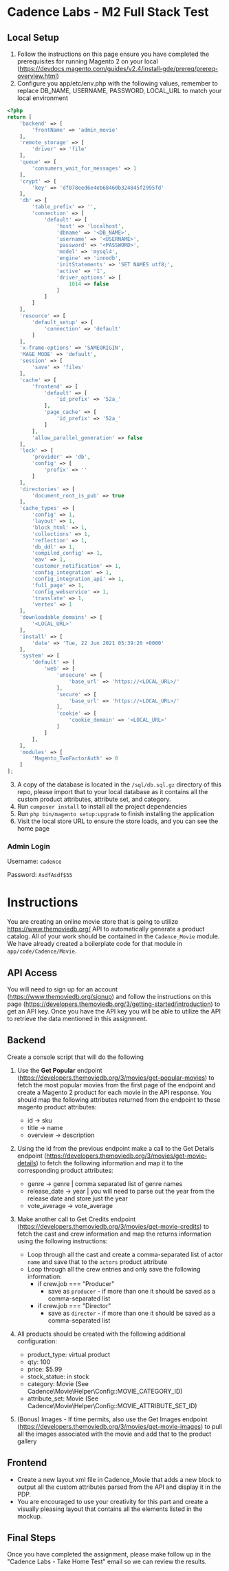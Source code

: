 # Cadence Labs - M2 Full Stack Test
## Local Setup

1. Follow the instructions on this page ensure you have completed the prerequisites for running Magento 2 on your local (https://devdocs.magento.com/guides/v2.4/install-gde/prereq/prereq-overview.html)
2. Configure you app/etc/env.php with the following values, remember to replace DB_NAME, USERNAME, PASSWORD, LOCAL_URL to match your local environment

```php
<?php
return [
    'backend' => [
        'frontName' => 'admin_movie'
    ],
    'remote_storage' => [
        'driver' => 'file'
    ],
    'queue' => [
        'consumers_wait_for_messages' => 1
    ],
    'crypt' => [
        'key' => 'df078eed6e4eb68460b324845f2995fd'
    ],
    'db' => [
        'table_prefix' => '',
        'connection' => [
            'default' => [
                'host' => 'localhost',
                'dbname' => '<DB_NAME>',
                'username' => '<USERNAME>',
                'password' => '<PASSWORD>',
                'model' => 'mysql4',
                'engine' => 'innodb',
                'initStatements' => 'SET NAMES utf8;',
                'active' => '1',
                'driver_options' => [
                    1014 => false
                ]
            ]
        ]
    ],
    'resource' => [
        'default_setup' => [
            'connection' => 'default'
        ]
    ],
    'x-frame-options' => 'SAMEORIGIN',
    'MAGE_MODE' => 'default',
    'session' => [
        'save' => 'files'
    ],
    'cache' => [
        'frontend' => [
            'default' => [
                'id_prefix' => '52a_'
            ],
            'page_cache' => [
                'id_prefix' => '52a_'
            ]
        ],
        'allow_parallel_generation' => false
    ],
    'lock' => [
        'provider' => 'db',
        'config' => [
            'prefix' => ''
        ]
    ],
    'directories' => [
        'document_root_is_pub' => true
    ],
    'cache_types' => [
        'config' => 1,
        'layout' => 1,
        'block_html' => 1,
        'collections' => 1,
        'reflection' => 1,
        'db_ddl' => 1,
        'compiled_config' => 1,
        'eav' => 1,
        'customer_notification' => 1,
        'config_integration' => 1,
        'config_integration_api' => 1,
        'full_page' => 1,
        'config_webservice' => 1,
        'translate' => 1,
        'vertex' => 1
    ],
    'downloadable_domains' => [
        '<LOCAL_URL>'
    ],
    'install' => [
        'date' => 'Tue, 22 Jun 2021 05:39:20 +0000'
    ],
    'system' => [
        'default' => [
            'web' => [
                'unsecure' => [
                    'base_url' => 'https://<LOCAL_URL>/'
                ],
                'secure' => [
                    'base_url' => 'https://<LOCAL_URL>/'
                ],
                'cookie' => [
                    'cookie_domain' => '<LOCAL_URL>'
                ]
            ]
        ],
    ],
    'modules' => [
        'Magento_TwoFactorAuth' => 0
    ]
];
```
3. A copy of the database is located in the `/sql/db.sql.gz` directory of this repo, please import that to your local database as it contains all the custom product attributes, attribute set, and category.
4. Run `composer install` to install all the project dependencies
5. Run `php bin/magento setup:upgrade` to finish installing the application
6. Visit the local store URL to ensure the store loads, and you can see the home page

### Admin Login
Username: `cadence`

Password: `AsdfAsdf$55`

# Instructions
You are creating an online movie store that is going to utilize https://www.themoviedb.org/ API to automatically generate a product catalog. All of your work should be contained in the `Cadence_Movie` module.
We have already created a boilerplate code for that module in `app/code/Cadence/Movie`.

## API Access
You will need to sign up for an account (https://www.themoviedb.org/signup) and follow the instructions on this page (https://developers.themoviedb.org/3/getting-started/introduction) to get an API key.
Once you have the API key you will be able to utilize the API to retrieve the data mentioned in this assignment.

## Backend
Create a console script that will do the following

1. Use the **Get Popular** endpoint (https://developers.themoviedb.org/3/movies/get-popular-movies) to fetch the most popular movies from the first page of the endpoint and create a Magento 2 product for each movie in the API response.
You should map the following attributes returned from the endpoint to these magento product attributes:

   - id -> sku
   - title -> name
   - overview -> description

2. Using the id from the previous endpoint make a call to the Get Details endpoint (https://developers.themoviedb.org/3/movies/get-movie-details) to fetch the following information and map it to the corresponding product attributes:

   - genre -> genre | comma separated list of genre names
   - release_date -> year | you will need to parse out the year from the release date and store just the year
   - vote_average -> vote_average

3. Make another call to Get Credits endpoint (https://developers.themoviedb.org/3/movies/get-movie-credits) to fetch the cast and crew information and map the returns information using the following instructions:

   - Loop through all the cast and create a comma-separated list of actor `name` and save that to the `actors` product attribute
   - Loop through all the crew entries and only save the following information:
     - if crew.job === "Producer"
       - save as `producer` - if more than one it should be saved as a comma-separated list
     - if crew.job === "Director"
       - save as `director` - if more than one it should be saved as a comma-separated list

4. All products should be created with the following additional configuration:

   - product_type: virtual product
   - qty: 100
   - price: $5.99
   - stock_statue: in stock
   - category: Movie (See Cadence\Movie\Helper\Config::MOVIE_CATEGORY_ID)
   - attribute_set: Movie (See Cadence\Movie\Helper\Config::MOVIE_ATTRIBUTE_SET_ID)

5. (Bonus) Images - If time permits, also use the Get Images endpoint (https://developers.themoviedb.org/3/movies/get-movie-images) to pull all the images associated with the movie and add that to the product gallery

## Frontend
- Create a new layout xml file in Cadence_Movie that adds a new block to output all the custom attributes parsed from the API and display it in the PDP.
- You are encouraged to use your creativity for this part and create a visually pleasing layout that contains all the elements listed in the mockup.

## Final Steps

Once you have completed the assignment, please make follow up in the "Cadence Labs - Take Home Test" email so we can review the results.
